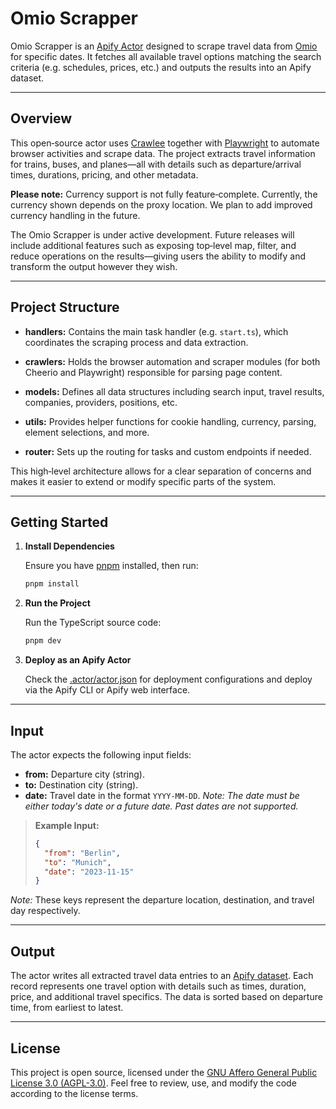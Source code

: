 # Omio Scrapper

Omio Scrapper is an [Apify Actor](https://docs.apify.com/actors) designed to scrape travel data from [Omio](https://www.omio.com) for specific dates. It fetches all available travel options matching the search criteria (e.g. schedules, prices, etc.) and outputs the results into an Apify dataset.

---

## Overview

This open‑source actor uses [Crawlee](https://crawlee.dev/) together with [Playwright](https://playwright.dev/) to automate browser activities and scrape data. The project extracts travel information for trains, buses, and planes—all with details such as departure/arrival times, durations, pricing, and other metadata.

**Please note:** Currency support is not fully feature‑complete. Currently, the currency shown depends on the proxy location. We plan to add improved currency handling in the future.

The Omio Scrapper is under active development. Future releases will include additional features such as exposing top‑level map, filter, and reduce operations on the results—giving users the ability to modify and transform the output however they wish.

---

## Project Structure

- **handlers:**
  Contains the main task handler (e.g. `start.ts`), which coordinates the scraping process and data extraction.

- **crawlers:**
  Holds the browser automation and scraper modules (for both Cheerio and Playwright) responsible for parsing page content.

- **models:**
  Defines all data structures including search input, travel results, companies, providers, positions, etc.

- **utils:**
  Provides helper functions for cookie handling, currency, parsing, element selections, and more.

- **router:**
  Sets up the routing for tasks and custom endpoints if needed.

This high‑level architecture allows for a clear separation of concerns and makes it easier to extend or modify specific parts of the system.

---

## Getting Started

1. **Install Dependencies**

    Ensure you have [pnpm](https://pnpm.io/) installed, then run:

    ```bash
    pnpm install
    ```

2. **Run the Project**

    Run the TypeScript source code:

    ```bash
    pnpm dev
    ```

3. **Deploy as an Apify Actor**

    Check the [.actor/actor.json](.actor/actor.json) for deployment configurations and deploy via the Apify CLI or Apify web interface.

---

## Input

The actor expects the following input fields:

- **from:** Departure city (string).
- **to:** Destination city (string).
- **date:** Travel date in the format `YYYY-MM-DD`.
  _Note: The date must be either today's date or a future date. Past dates are not supported._

> **Example Input:**
>
> ```json
> {
> 	"from": "Berlin",
> 	"to": "Munich",
> 	"date": "2023-11-15"
> }
> ```

_Note:_ These keys represent the departure location, destination, and travel day respectively.

---

## Output

The actor writes all extracted travel data entries to an [Apify dataset](https://docs.apify.com/actors/dataset). Each record represents one travel option with details such as times, duration, price, and additional travel specifics. The data is sorted based on departure time, from earliest to latest.

---

## License

This project is open source, licensed under the [GNU Affero General Public License 3.0 (AGPL-3.0)](https://www.gnu.org/licenses/agpl-3.0.en.html). Feel free to review, use, and modify the code according to the license terms.
